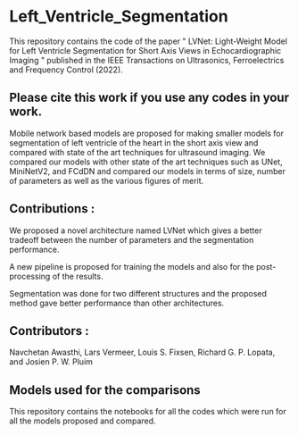 # Left_Ventricle_Segmentation

This repository contains the code of the paper " LVNet: Light-Weight Model for Left Ventricle Segmentation for Short Axis Views in Echocardiographic Imaging " published in the IEEE Transactions on Ultrasonics, Ferroelectrics and Frequency Control (2022).


## Please cite this work if you use any codes in your work.


Mobile network based models are proposed for making smaller models for segmentation of left ventricle of the heart in the short axis view and  compared with state of the art techniques for ultrasound imaging. We compared our models with other state of the art techniques such as UNet, MiniNetV2,
and FCdDN and compared our models in terms of size, number of parameters as well as the various figures of merit. 

## Contributions :
We proposed a novel architecture named LVNet which gives a better tradeoff between the number of parameters and the segmentation performance.

A new pipeline is proposed for training the models and also for the post-processing of the results.

Segmentation was done for two different structures and the proposed method gave better performance than other architectures.


## Contributors : 
Navchetan Awasthi, Lars Vermeer, Louis S. Fixsen, Richard G. P. Lopata, and Josien P. W. Pluim

## Models used for the comparisons
This repository contains the notebooks for all the codes which were run for all the models proposed and compared.


